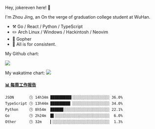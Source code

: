 Hey, jokereven here! 👋

I'm Zhou Jing, an On the verge of graduation college student at WuHan.

-   :hammer_and_pick: Go / React / Python / TypeScript
-   :pencil2: Arch Linux / Windows / Hackintosh / Neovim
-   :seedling: Gopher
-   :thought_balloon: All is for consistent.

My Github chart:

![](https://ghchart.rshah.org/JonnieWayy)

My wakatime chart:
![](https://wakatime.com/share/@jokereven/1679dc82-4bf9-4b63-9203-390d608503de.png)

<!-- waka-box start -->
#### <a href="https://gist.github.com/9f8118785e2d128d746db5f61b0e0a2a" target="_blank">📊 每周工作报告</a>
```text
JSON       🕓 14h34m █████████▋░░░░░░░░░░░░░░░░░ 36.0%
TypeScript 🕓 13h44m █████████▏░░░░░░░░░░░░░░░░░ 34.0%
Python     🕓 8h54m  █████▉░░░░░░░░░░░░░░░░░░░░░ 22.1%
Go         🕓 2h24m  █▌░░░░░░░░░░░░░░░░░░░░░░░░░  6.0%
Other      🕓 32m    ▎░░░░░░░░░░░░░░░░░░░░░░░░░░  1.3%
```
<!-- Powered by https://github.com/journey-ad/waka-box-go . -->
<!-- waka-box end -->
